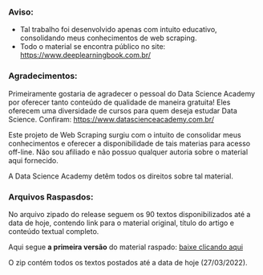 ### Aviso:

- Tal trabalho foi desenvolvido apenas com intuito educativo, consolidando meus conhecimentos de web scraping.
- Todo o material se encontra público no site: https://www.deeplearningbook.com.br/


### Agradecimentos:

Primeiramente gostaria de agradecer o pessoal do Data Science Academy por oferecer tanto conteúdo de qualidade de maneira gratuita!
Eles oferecem uma diversidade de cursos para quem deseja estudar Data Science. Confiram: https://www.datascienceacademy.com.br/

Este projeto de Web Scraping surgiu com o intuito de consolidar meus conhecimentos e oferecer a disponibilidade de tais materias para acesso off-line.
Não sou afiliado e não possuo qualquer autoria sobre o material aqui fornecido. 

A Data Science Academy detêm todos os direitos sobre tal material.


### Arquivos Raspasdos:

No arquivo zipado do release seguem os 90 textos disponibilizados até a data de hoje, contendo link para o material original, título do artigo e conteúdo textual completo.

Aqui segue **a primeira versão** do material raspado: [baixe clicando aqui](https://github.com/dan-alvares/Scraping-Deep-Learning-Book/releases/download/v1.0/textos.zip) 

O zip contém todos os textos postados até a data de hoje (27/03/2022).
